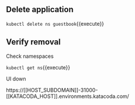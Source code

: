 ## Delete application

`kubectl delete ns guestbook`{{execute}}

## Verify removal

Check namespaces

`kubectl get ns`{{execute}}

UI down

https://[[HOST_SUBDOMAIN]]-31000-[[KATACODA_HOST]].environments.katacoda.com/
